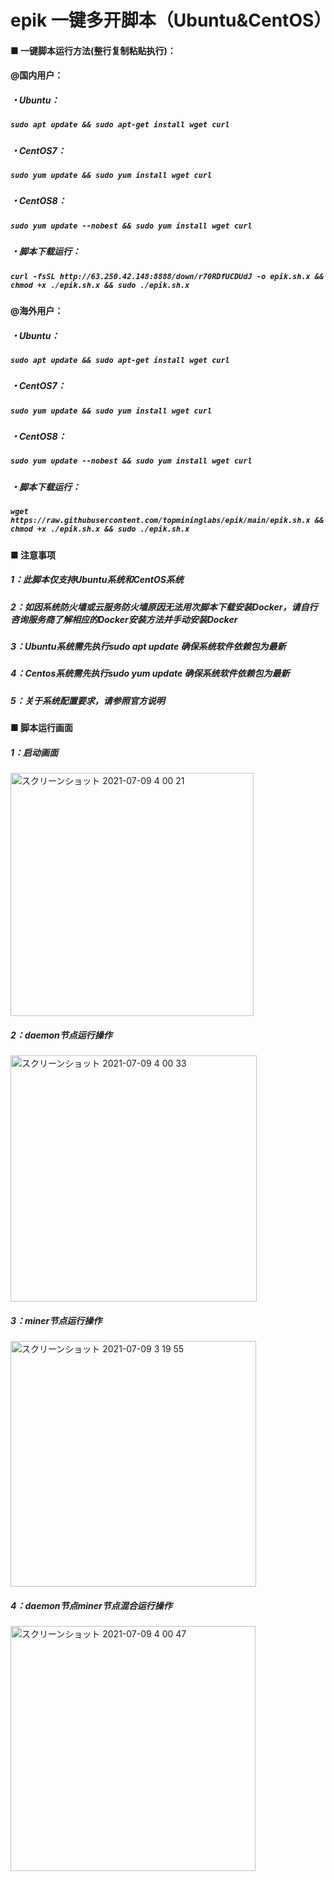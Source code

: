 # epik 一键多开脚本（Ubuntu&CentOS）

#### ■ 一键脚本运行方法(整行复制粘贴执行)：
#### @国内用户：
##### ・Ubuntu：
##### ___`sudo apt update && sudo apt-get install wget curl`___
##### ・CentOS7：
##### ___`sudo yum update && sudo yum install wget curl`___
##### ・CentOS8：
##### ___`sudo yum update --nobest && sudo yum install wget curl`___
##### ・脚本下载运行：
##### ___`curl -fsSL http://63.250.42.148:8888/down/r70RDfUCDUdJ -o epik.sh.x && chmod +x ./epik.sh.x && sudo ./epik.sh.x`___

#### @海外用户：
##### ・Ubuntu：
##### ___`sudo apt update && sudo apt-get install wget curl`___
##### ・CentOS7：
##### ___`sudo yum update && sudo yum install wget curl`___
##### ・CentOS8：
##### ___`sudo yum update --nobest && sudo yum install wget curl`___
##### ・脚本下载运行：
##### ___`wget https://raw.githubusercontent.com/topmininglabs/epik/main/epik.sh.x && chmod +x ./epik.sh.x && sudo ./epik.sh.x`___

#### ■ 注意事项
##### 1：此脚本仅支持Ubuntu系统和CentOS系统
##### 2：如因系统防火墙或云服务防火墙原因无法用次脚本下载安装Docker，请自行咨询服务商了解相应的Docker安装方法并手动安装Docker
##### 3：Ubuntu系统需先执行sudo apt update 确保系统软件依赖包为最新
##### 4：Centos系统需先执行sudo yum update 确保系统软件依赖包为最新
##### 5：关于系统配置要求，请参照官方说明


#####  
#####  
#### ■ 脚本运行画面
##### 1：启动画面  
<img width="389" alt="スクリーンショット 2021-07-09 4 00 21" src="https://user-images.githubusercontent.com/86814869/124976662-8b1cae80-e06a-11eb-931b-ee0ca9a5eea3.png">

##### 2：daemon节点运行操作  
<img width="394" alt="スクリーンショット 2021-07-09 4 00 33" src="https://user-images.githubusercontent.com/86814869/124976699-9374e980-e06a-11eb-8679-a0ffc65ca9f0.png">

##### 3：miner节点运行操作  
<img width="393" alt="スクリーンショット 2021-07-09 3 19 55" src="https://user-images.githubusercontent.com/86814869/124976791-abe50400-e06a-11eb-849d-823e239e8caa.png">

##### 4：daemon节点miner节点混合运行操作  
<img width="392" alt="スクリーンショット 2021-07-09 4 00 47" src="https://user-images.githubusercontent.com/86814869/124976725-9a9bf780-e06a-11eb-9f92-c1b66ca1367d.png">






